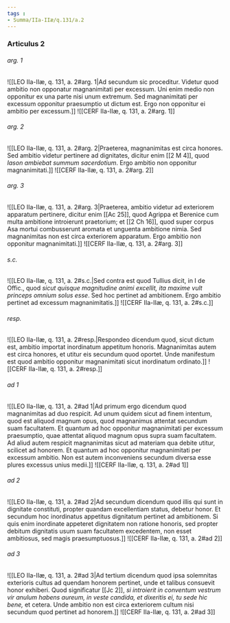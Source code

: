 ```yaml
---
tags : 
- Summa/IIa-IIæ/q.131/a.2
---
```


### Articulus 2

###### arg. 1
![[LEO IIa-IIæ, q. 131, a. 2#arg. 1|Ad secundum sic proceditur. Videtur quod ambitio non opponatur magnanimitati per excessum. Uni enim medio non opponitur ex una parte nisi unum extremum. Sed magnanimitati per excessum opponitur praesumptio ut dictum est. Ergo non opponitur ei ambitio per excessum.]]
![[CERF IIa-IIæ, q. 131, a. 2#arg. 1]]

###### arg. 2
![[LEO IIa-IIæ, q. 131, a. 2#arg. 2|Praeterea, magnanimitas est circa honores. Sed ambitio videtur pertinere ad dignitates, dicitur enim [[2 M 4]], quod *Iason ambiebat summum sacerdotium*. Ergo ambitio non opponitur magnanimitati.]]
![[CERF IIa-IIæ, q. 131, a. 2#arg. 2]]

###### arg. 3
![[LEO IIa-IIæ, q. 131, a. 2#arg. 3|Praeterea, ambitio videtur ad exteriorem apparatum pertinere, dicitur enim [[Ac 25]], quod Agrippa et Berenice cum multa ambitione introierunt praetorium; et [[2 Ch 16]], quod super corpus Asa mortui combusserunt aromata et unguenta ambitione nimia. Sed magnanimitas non est circa exteriorem apparatum. Ergo ambitio non opponitur magnanimitati.]]
![[CERF IIa-IIæ, q. 131, a. 2#arg. 3]]

###### s.c.
![[LEO IIa-IIæ, q. 131, a. 2#s.c.|Sed contra est quod Tullius dicit, in I de Offic., quod *sicut quisque magnitudine animi excellit, ita maxime vult princeps omnium solus esse*. Sed hoc pertinet ad ambitionem. Ergo ambitio pertinet ad excessum magnanimitatis.]]
![[CERF IIa-IIæ, q. 131, a. 2#s.c.]]

###### resp.
![[LEO IIa-IIæ, q. 131, a. 2#resp.|Respondeo dicendum quod, sicut dictum est, ambitio importat inordinatum appetitum honoris. Magnanimitas autem est circa honores, et utitur eis secundum quod oportet. Unde manifestum est quod ambitio opponitur magnanimitati sicut inordinatum ordinato.]]
![[CERF IIa-IIæ, q. 131, a. 2#resp.]]

###### ad 1
![[LEO IIa-IIæ, q. 131, a. 2#ad 1|Ad primum ergo dicendum quod magnanimitas ad duo respicit. Ad unum quidem sicut ad finem intentum, quod est aliquod magnum opus, quod magnanimus attentat secundum suam facultatem. Et quantum ad hoc opponitur magnanimitati per excessum praesumptio, quae attentat aliquod magnum opus supra suam facultatem. Ad aliud autem respicit magnanimitas sicut ad materiam qua debite utitur, scilicet ad honorem. Et quantum ad hoc opponitur magnanimitati per excessum ambitio. Non est autem inconveniens secundum diversa esse plures excessus unius medii.]]
![[CERF IIa-IIæ, q. 131, a. 2#ad 1]]

###### ad 2
![[LEO IIa-IIæ, q. 131, a. 2#ad 2|Ad secundum dicendum quod illis qui sunt in dignitate constituti, propter quandam excellentiam status, debetur honor. Et secundum hoc inordinatus appetitus dignitatum pertinet ad ambitionem. Si quis enim inordinate appeteret dignitatem non ratione honoris, sed propter debitum dignitatis usum suam facultatem excedentem, non esset ambitiosus, sed magis praesumptuosus.]]
![[CERF IIa-IIæ, q. 131, a. 2#ad 2]]

###### ad 3
![[LEO IIa-IIæ, q. 131, a. 2#ad 3|Ad tertium dicendum quod ipsa solemnitas exterioris cultus ad quendam honorem pertinet, unde et talibus consuevit honor exhiberi. Quod significatur [[Jc 2]], *si introierit in conventum vestrum vir anulum habens aureum, in veste candida, et dixeritis ei, tu sede hic bene,* et cetera. Unde ambitio non est circa exteriorem cultum nisi secundum quod pertinet ad honorem.]]
![[CERF IIa-IIæ, q. 131, a. 2#ad 3]]

